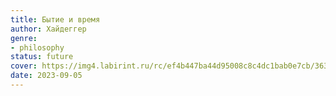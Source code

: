 ```yaml
---
title: Бытие и время
author: Хайдеггер
genre:
- philosophy
status: future
cover: https://img4.labirint.ru/rc/ef4b447ba44d95008c8c4dc1bab0e7cb/363x561q80/books33/322244/cover.jpg?1563647276
date: 2023-09-05
---
```


